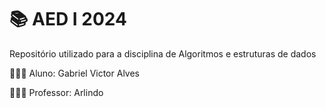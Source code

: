 # 📚 AED I 2024
Repositório utilizado para a disciplina de Algoritmos e estruturas de dados

🧑🏻‍🎓 Aluno: Gabriel Victor Alves

🧑🏻‍🏫 Professor: Arlindo
